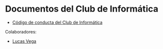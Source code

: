 # Documentos del Club de Informática 

- [Código de conducta del Club de Informática](/docs/codigo_de_conducta.md)




Colaboradores:
- [Lucas Vega](https://github.com/LucasVega777)
